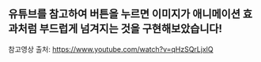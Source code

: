 ## 유튜브를 참고하여 버튼을 누르면 이미지가 애니메이션 효과처럼 부드럽게 넘겨지는 것을 구현해보았습니다! 

참고영상 출처: https://www.youtube.com/watch?v=qHzSQrLjxlQ
